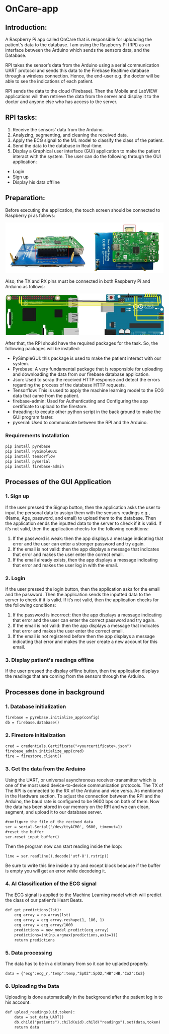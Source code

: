 # OnCare-app

## Introduction:

A Raspberry Pi app called OnCare that is responsible for uploading the patient's data to the database.
I am using the Raspberry Pi (RPI) as an interface between the Arduino which sends the sensors data, and the Database.

RPI takes the sensor’s data from the Arduino using a serial communication UART protocol and sends this data to the Firebase Realtime database through a wireless connection. Hence, the end-user e.g. the doctor will be able to see the indications of each patient.

RPI sends the data to the cloud (Firebase). Then the Mobile and LabVIEW applications will then retrieve the data from the server and display it to the doctor and anyone else who has access to the server.

## RPI tasks:
 1.   Receive the sensors’ data from the Arduino.
 2.   Analyzing, segmenting, and cleaning the received data.
 3.   Apply the ECG signal to the ML model to classify the class of the patient.
 4.   Send the data to the database in Real-time.
 5.   Display a Graphical user interface (GUI) application to make the patient interact with the system. 
 The user can do the following through the GUI application:
- Login 
- Sign up	
- Display his data offline

## Preparation:
Before executing the application, the touch screen should be connected to Raspberry pi as follows:

![Toch Screen Connection](6-6/assets/images/screenconnection.PNG)

Also, the TX and RX pins must be connected in both Raspberry Pi and Arduino as follows:

![Hardware Connection](6-6/assets/images/Ard_RPI.PNG)


After that, the RPI should have the required packages for the task. So, the following packages will be installed:
- PySimpleGUI: this package is used to make the patient interact with our system.
- Pyrebase: A very fundamental package that is responsible for uploading and downloading the data from our firebase database application.
- Json: Used to scrap the received HTTP response and detect the errors regarding the process of the database HTTP requests.
- Tensorflow: This is used to apply the machine learning model to the ECG data that came from the patient. 
- firebase-admin: Used for Authenticating and Configuring the app certificate to upload to the firestore.
- threading: to excute other python script in the back ground to make the GUI program faster.
- pyserial: Used to communicate between the RPI and the Arduino.

### Requirements Installation
```
pip install pyrebase
pip install PySimpleGUI
pip install tensorflow
pip install pyserial
pip install firebase-admin
```

## Processes of the GUI Application 
### 1. Sign up 
If the user pressed the Signup button, then the application asks the user to input the personal data to assign them with the sensors readings e.g., (Name, Age, password, and email) to upload them to the database. Then the application sends the inputted data to the server to check if it is valid. If it’s not valid, then the application checks for the following conditions:
1. If the password is weak: then the app displays a message indicating that error and the user can enter a stronger password and try again.
2. If the email is not valid: then the app displays a message that indicates that error and makes the user enter the correct email.
3. If the email already exists, then the app displays a message indicating that error and makes the user log in with the email.
### 2. Login 
If the user pressed the login button, then the application asks for the email and the password. Then the application sends the inputted data to the server to check if it is valid. If it’s not valid, then the application checks for the following conditions:
1. If the password is incorrect: then the app displays a message indicating that error and the user can enter the correct password and try again.
2. If the email is not valid: then the app displays a message that indicates that error and makes the user enter the correct email.
3. If the email is not registered before then the app displays a message indicating that error and makes the user create a new account for this email.
### 3. Display patient's readings offline 
If the user pressed the display offline button, then the application displays the readings that are coming from the sensors through the Arduino.
## Processes done in background 
### 1. Database initialization
```
firebase = pyrebase.initialize_app(config)
db = firebase.database()
```
### 2. Firestore initialization
```
cred = credentials.Certificate("<yourcertificate>.json")
firebase_admin.initialize_app(cred)
fire = firestore.client()
```
### 3. Get the data from the Arduino
Using the UART, or universal asynchronous receiver-transmitter which is one of the most used device-to-device communication protocols. 
The TX of The RPI is connected to the RX of the Arduino and vice versa. As mentioned in the Hardware section. To adjust the connection between the RPI and the Arduino, the baud rate is configured to be 9600 bps on both of them.
Now the data has been stored in our memory on the RPI and we can clean, segment, and upload it to our database server.
```
#configure the file of the recived data
ser = serial.Serial('/dev/ttyACM0', 9600, timeout=1)
#reset the buffer
ser.reset_input_buffer()
```
Then the program now can start reading inside the loop:
```
line = ser.readline().decode('utf-8').rstrip()
```
Be sure to write this line inside a try and except block beacuse if the buffer is empty you will get an error while decodeing it.

### 4. AI Classification of the ECG signal
The ECG signal is applied to the Machine Learning model which will predict the class of our patient’s Heart Beats.
```
def get_predictions(lst):
    ecg_array = np.array(lst)
    ecg_array = ecg_array.reshape(1, 186, 1)
    ecg_array = ecg_array/1000
    predictions = new_model.predict(ecg_array)
    predictions=int(np.argmax(predictions,axis=1))
    return predictions
```
### 5. Data processing 
The data has to be in a dictionary from so it can be upladed properly.
```
data = {"ecg":ecg_r,"temp":temp,"SpO2":SpO2,"HB":HB,"Co2":Co2}
```
### 6. Uploading the Data 
Uploading is done automatically in the background after the patient log in to his account.
```
def upload_readings(uid,token):
    data = set_data_UART()
    db.child("patients").child(uid).child("readings").set(data,token)
    return data
```




 
